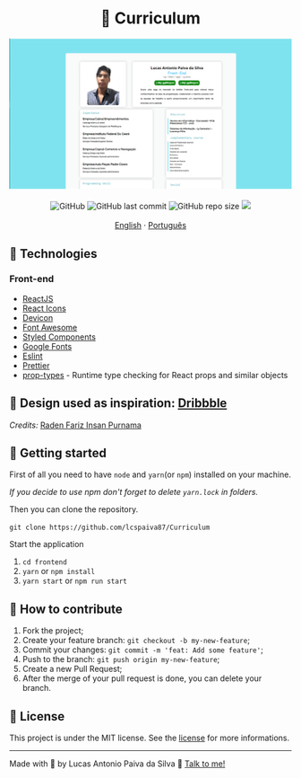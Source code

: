 <h1 align="center">
  📑 Curriculum
</h1>

<div align="center">
  <img src="./src/assets/redme.png" alt="Imagem do Currículo">
</div>

<br/>

<div align="center">
  <img alt="GitHub" src="https://camo.githubusercontent.com/cda5505446c30477ad17b5fc4f2d9e81d4513676eaf62ff911b988cd4c666c23/68747470733a2f2f696d672e736869656c64732e696f2f6769746875622f6c6963656e73652f7a65686775696c6865726d652f706572736f6e616c2d637572726963756c756d">
  <img alt="GitHub last commit" src="https://camo.githubusercontent.com/18576c41864855cea2ce7d3e6335b2ad3e202eabaf17b12058c958a5cccd94e0/68747470733a2f2f696d672e736869656c64732e696f2f6769746875622f6c6173742d636f6d6d69742f7a65686775696c6865726d652f706572736f6e616c2d637572726963756c756d">
  <img alt="GitHub repo size" src="https://camo.githubusercontent.com/d1124642420a28670de011c300c7b4c2b15bed7fd64041c24ffc1fbb3c0c8abd/68747470733a2f2f696d672e736869656c64732e696f2f6769746875622f7265706f2d73697a652f7a65686775696c6865726d652f706572736f6e616c2d637572726963756c756d">
  <a href="https://app.codacy.com/gh/lcspaiva87/Curriculum/dashboard"><img src="https://app.codacy.com/gh/lcspaiva87/Curriculum/dashboard"/></a>
</div>

<br>

<div align="center">
  <a href="README.md">English</a>
  ·
  <a href="README-pt.md">Português</a>
</div>

## 🚀 Technologies

### Front-end

- [ReactJS](https://pt-br.reactjs.org/)
- [React Icons](https://react-icons.github.io/react-icons/)
- [Devicon](https://devicons.github.io/devicon/)
- [Font Awesome](https://fontawesome.com/)
- [Styled Components](https://styled-components.com/)
- [Google Fonts](https://fonts.google.com/)
- [Eslint](https://eslint.org/)
- [Prettier](https://prettier.io/)
- [prop-types](https://www.npmjs.com/package/prop-types) - Runtime type checking for React props and similar objects

## 🎨 Design used as inspiration: [Dribbble](https://dribbble.com/shots/9111243-Simple-Layout-CV-Curriculum-Vitae-Design?utm_source=Clipboard_Shot&utm_campaign=rdfariz&utm_content=Simple%20Layout%20CV%20-%20Curriculum%20Vitae%20Design&utm_medium=Social_Share)

*Credits:* [Raden Fariz Insan Purnama](https://www.linkedin.com/in/rdfariz/)

## 🚀 Getting started

First of all you need to have `node` and `yarn`(or `npm`) installed on your machine.

*If you decide to use npm don't forget to delete `yarn.lock` in folders.*

Then you can clone the repository.

`git clone https://github.com/lcspaiva87/Curriculum`

Start the application

1. `cd frontend`
2. `yarn` or `npm install`
3. `yarn start` or `npm run start`

## 🤔 How to contribute

1. Fork the project;
2. Create your feature branch: `git checkout -b my-new-feature`;
3. Commit your changes: `git commit -m 'feat: Add some feature'`;
4. Push to the branch: `git push origin my-new-feature`;
5. Create a new Pull Request;
6. After the merge of your pull request is done, you can delete your branch.

## 📝 License

This project is under the MIT license. See the  [license](LICENSE) for more informations.

---

Made with 💟 by Lucas Antonio Paiva da Silva 👋 [Talk to me!](https://www.linkedin.com/in/lucas-antonio-paiva/)